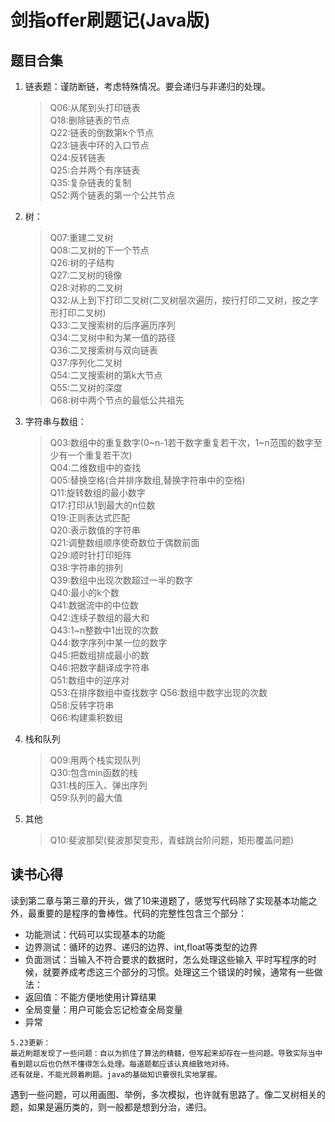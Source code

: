 剑指offer刷题记(Java版)
=======================
题目合集
-------
1. 链表题：谨防断链，考虑特殊情况。要会递归与非递归的处理。  
   >Q06:从尾到头打印链表  
    Q18:删除链表的节点  
    Q22:链表的倒数第k个节点  
    Q23:链表中环的入口节点  
    Q24:反转链表  
    Q25:合并两个有序链表  
    Q35:复杂链表的复制  
    Q52:两个链表的第一个公共节点  
2. 树：  
   >Q07:重建二叉树  
    Q08:二叉树的下一个节点  
    Q26:树的子结构  
    Q27:二叉树的镜像  
    Q28:对称的二叉树  
    Q32:从上到下打印二叉树(二叉树层次遍历，按行打印二叉树，按之字形打印二叉树)  
    Q33:二叉搜索树的后序遍历序列  
    Q34:二叉树中和为某一值的路径  
    Q36:二叉搜索树与双向链表  
    Q37:序列化二叉树  
    Q54:二叉搜索树的第k大节点  
    Q55:二叉树的深度  
    Q68:树中两个节点的最低公共祖先  
3. 字符串与数组：  
   >Q03:数组中的重复数字(0~n-1若干数字重复若干次，1~n范围的数字至少有一个重复若干次)  
    Q04:二维数组中的查找  
    Q05:替换空格(合并排序数组,替换字符串中的空格)  
    Q11:旋转数组的最小数字  
    Q17:打印从1到最大的n位数  
    Q19:正则表达式匹配  
    Q20:表示数值的字符串  
    Q21:调整数组顺序使奇数位于偶数前面  
    Q29:顺时针打印矩阵  
    Q38:字符串的排列  
    Q39:数组中出现次数超过一半的数字  
    Q40:最小的k个数  
    Q41:数据流中的中位数  
    Q42:连续子数组的最大和  
    Q43:1~n整数中1出现的次数  
    Q44:数字序列中某一位的数字  
    Q45:把数组排成最小的数  
    Q46:把数字翻译成字符串  
    Q51:数组中的逆序对  
    Q53:在排序数组中查找数字
    Q56:数组中数字出现的次数  
    Q58:反转字符串  
    Q66:构建乘积数组  
4. 栈和队列  
   >Q09:用两个栈实现队列  
    Q30:包含min函数的栈  
    Q31:栈的压入、弹出序列  
    Q59:队列的最大值  
5. 其他
   >Q10:斐波那契(斐波那契变形，青蛙跳台阶问题，矩形覆盖问题)



读书心得
--------
读到第二章与第三章的开头，做了10来道题了，感觉写代码除了实现基本功能之外，最重要的是程序的鲁棒性。代码的完整性包含三个部分：  
*   功能测试：代码可以实现基本的功能
*   边界测试：循环的边界、递归的边界、int,float等类型的边界
*   负面测试：当输入不符合要求的数据时，怎么处理这些输入
平时写程序的时候，就要养成考虑这三个部分的习惯。处理这三个错误的时候，通常有一些做法：
*   返回值：不能方便地使用计算结果
*   全局变量：用户可能会忘记检查全局变量
*   异常  
```
5.23更新：  
最近刷题发现了一些问题：自以为抓住了算法的精髓，但写起来却存在一些问题。导致实际当中看到题以后也仍然不懂得怎么处理。每道题都应该认真细致地对待。  
还有就是，不能光顾着刷题。java的基础知识要很扎实地掌握。
```
遇到一些问题，可以用画图、举例，多次模拟，也许就有思路了。像二叉树相关的题，如果是遍历类的，则一般都是想到分治，递归。
